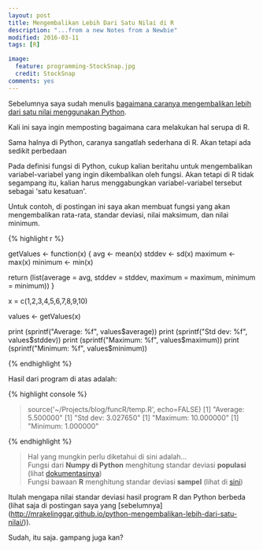 ```yaml
---
layout: post
title: Mengembalikan Lebih Dari Satu Nilai di R
description: "...from a new Notes from a Newbie"
modified: 2016-03-11
tags: [R]

image:
  feature: programming-StockSnap.jpg
  credit: StockSnap
comments: yes
---
```


Sebelumnya saya sudah menulis [bagaimana caranya mengembalikan lebih dari satu nilai menggunakan  Python](http://mrakelinggar.github.io/python-mengembalikan-lebih-dari-satu-nilai/).

Kali ini saya ingin memposting bagaimana cara melakukan hal serupa di R.

<!--excerpt-->

Sama halnya di Python, caranya sangatlah sederhana di R. Akan tetapi ada sedikit perbedaan

Pada definisi fungsi di Python, cukup kalian beritahu untuk mengembalikan variabel-variabel yang ingin dikembalikan oleh fungsi. Akan tetapi di R tidak segampang itu, kalian harus menggabungkan variabel-variabel tersebut sebagai 'satu kesatuan'.

Untuk contoh, di postingan ini saya akan membuat fungsi yang akan mengembalikan rata-rata, standar deviasi, nilai maksimum, dan nilai minimum.

{% highlight r %}

getValues <- function(x) {
  avg <- mean(x)
  stddev <- sd(x)
  maximum <- max(x)
  minimum <- min(x)

  return (list(average = avg, stddev = stddev, maximum = maximum, minimum = minimum))
}

x = c(1,2,3,4,5,6,7,8,9,10)

values <- getValues(x)

print (sprintf("Average: %f", values$average))
print (sprintf("Std dev: %f", values$stddev))
print (sprintf("Maximum: %f", values$maximum))
print (sprintf("Minimum: %f", values$minimum))

{% endhighlight %}

Hasil dari program di atas adalah:

{% highlight console %}

> source('~/Projects/blog/funcR/temp.R', echo=FALSE)
[1] "Average: 5.500000"
[1] "Std dev: 3.027650"
[1] "Maximum: 10.000000"
[1] "Minimum: 1.000000"

{% endhighlight %}

>Hal yang mungkin perlu diketahui di sini adalah...<br/>Fungsi dari **Numpy di Python** menghitung standar deviasi **populasi** (lihat [dokumentasinya](http://docs.scipy.org/doc/numpy-1.10.0/reference/generated/numpy.std.html))<br/>Fungsi bawaan **R** menghitung standar deviasi **sampel** (lihat di [sini](http://stats.stackexchange.com/questions/25956/what-formula-is-used-for-standard-deviation-in-r))

Itulah mengapa nilai standar deviasi hasil program R dan Python berbeda (lihat saja di postingan saya yang [sebelumnya] (http://mrakelinggar.github.io/python-mengembalikan-lebih-dari-satu-nilai/)).

Sudah, itu saja. gampang juga kan?
